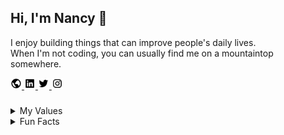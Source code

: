## Hi, I'm Nancy 👋

I enjoy building things that can improve people's daily lives.<br> 
When I'm not coding, you can usually find me on a mountaintop somewhere.


<a href="https://nancykwan.dev" > <img src="https://github.com/nancykwantify/nancykwantify/blob/main/world-regular-24.png" width="18"> </a>
<a href="https://linkedin.com/in/nancykwan" > <img src="https://github.com/nancykwantify/nancykwantify/blob/main/linkedin-square-logo-24.png" width="18"> </a>
<a href="https://twitter.com/nancykwantify" > <img src="https://github.com/nancykwantify/nancykwantify/blob/main/twitter-logo-24.png" width="18" > </a>
<a href="https://instagram.com/nancypantsy" > <img src="https://github.com/nancykwantify/nancykwantify/blob/main/instagram-logo-24.png" width="18"> </a>

###
<details>
<summary>My Values</summary>
<ul>
  <li>Thoughtful & Inclusive Development</li>
  <li>Mindset of Learning & Curiosity</li>
  <li>Authentic Expression</li>
  <li>Teamwork & Communication</li>
</ul>
</details>

<details>
<summary>Fun Facts</summary>

  ⛰ Aspiring ADK46er <br>
  🎮 Terrible Gamer <br>
  ☕️ Espresso Enthusiast <br>
  🌷 Hyacinth Mom <br>
  📷 Wannabe NatGeo Photographer <br>
 

</details>




<!--
**nancykwantify/nancykwantify** is a ✨ _special_ ✨ repository because its `README.md` (this file) appears on your GitHub profile.

Here are some ideas to get you started:

- 🔭 I’m currently working on ...
- 🌱 I’m currently learning ...
- 👯 I’m looking to collaborate on ...
- 🤔 I’m looking for help with ...
- 💬 Ask me about ...
- 📫 How to reach me: ...
- 😄 Pronouns: ...
- ⚡ Fun fact: ...
-->
